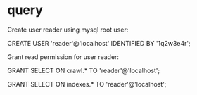 # query

Create user reader using mysql root user:

CREATE USER 'reader'@'localhost' IDENTIFIED BY '1q2w3e4r';

Grant read permission for user reader:

GRANT SELECT ON crawl.* TO 'reader'@'localhost';

GRANT SELECT ON indexes.* TO 'reader'@'localhost';

